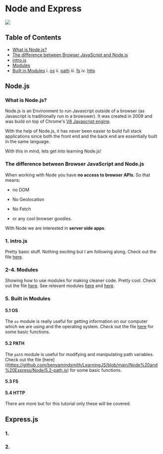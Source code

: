 # Node and Express

![](https://res.cloudinary.com/practicaldev/image/fetch/s--_QMQU86---/c_imagga_scale,f_auto,fl_progressive,h_420,q_auto,w_1000/https://dev-to-uploads.s3.amazonaws.com/i/6dnng3pre04xxdebia1g.png)

## Table of Contents

- [What is Node.js?](https://github.com/benyamindsmith/LearningJS/blob/main/Node%20and%20Express/Readme.Md#what-is-nodejs)
- [The difference between Browser JavaScript and Node.js](https://github.com/benyamindsmith/LearningJS/blob/main/Node%20and%20Express/Readme.Md#the-difference-between-browser-javascript-and-nodejs)
- [intro.js](https://github.com/benyamindsmith/LearningJS/blob/main/Node%20and%20Express/Readme.Md#1-introjs)
- [Modules](https://github.com/benyamindsmith/LearningJS/blob/main/Node%20and%20Express/Readme.Md#2-4-modules)
- [Built in Modules](https://github.com/benyamindsmith/LearningJS/blob/main/Node%20and%20Express/Readme.Md#5-built-in-modules)
  i. [os](https://github.com/benyamindsmith/LearningJS/blob/main/Node%20and%20Express/Readme.Md#51-os)
  ii. [path](https://github.com/benyamindsmith/LearningJS/blob/main/Node%20and%20Express/Readme.Md#52-path)
  iii. [fs]()
  iv. [http]()

## Node.js

### What is Node.js?

Node.js is an Environment to run Javascript outside of a browser (as Javascript is traditionally run in a browswer). It was created in 2009 and was build on top of Chrome's [V8 Javascript engine](https://v8.dev).

With the help of Node.js, it has never been easier to build full stack applications since both the front end and the back end are essentially built in the same language.

With this in mind, lets get into learning Node.js!

### The difference between Browser JavaScript and Node.js

When working with Node you have **no access to browser APIs**. So that means:

- no DOM

- No Geolocation

- No Fetch

- or any cool browser goodies.

With Node we are interested in **server side apps**.

### 1. intro.js

Pretty basic stuff. Nothing exciting but I am following along. Check out the file [here](https://github.com/benyamindsmith/LearningJS/blob/main/Node%20and%20Express/Node/1-intro.js).

### 2-4. Modules

Showing how to use modules for making cleaner code. Pretty cool. Check out the file [here](https://github.com/benyamindsmith/LearningJS/tree/main/Node%20%and%20%eExpress/Node/2-modules.js). See relevant modules [here](https://github.com/benyamindsmith/LearningJS/tree/main/Node%20%and%20%eExpress/Node/3-names.js) and [here](https://github.com/benyamindsmith/LearningJS/tree/main/Node%20%and%20%eExpress/Node/4-utils.js).

### 5. Built in Modules

#### 5.1 OS

The `os` module is really useful for getting information on our computer which we are using and the operating system. Check out the file [here](https://github.com/benyamindsmith/LearningJS/blob/main/Node%20and%20Express/Node/5.1-os.js) for some basic functions.

#### 5.2 PATH

The `path` module is useful for modifying and manipulating path variables. Check out the file [here]((https://github.com/benyamindsmith/LearningJS/blob/main/Node%20and%20Express/Node/5.2-path.js) for some basic functions.

#### 5.3 FS

#### 5.4 HTTP

There are more but for this tutorial only these will be covered.

## Express.js

### 1.

### 2.
